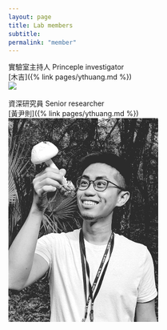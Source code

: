 ```yaml
---
layout: page
title: Lab members
subtitle:
permalink: "member"
---
```


實驗室主持人 Princeple investigator<br>
[木吉]({% link pages/ythuang.md %})<br>
![](assets/img/Muji_TV.gif)


資深研究員 Senior researcher<br>
[黃尹則]({% link pages/ythuang.md %})<br>
![](assets/img/MeintheField_300px.png)
